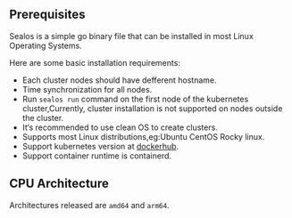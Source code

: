 ## Prerequisites

Sealos is a simple go binary file that can be installed in most Linux Operating Systems.

Here are some basic installation requirements:

- Each cluster nodes should have defferent hostname.
- Time synchronization for all nodes.
- Run `sealos run` command on the first node of the kubernetes cluster,Currently, cluster installation is not supported on nodes outside the cluster.
- It‘s recommended to use clean OS to create clusters.
- Supports most Linux distributions,eg:Ubuntu CentOS Rocky linux.
- Support kubernetes version at [dockerhub](https://hub.docker.com/r/labring/kubernetes/tags).
- Support container runtime is containerd.

## CPU Architecture  

Architectures released are `amd64` and `arm64`.  

